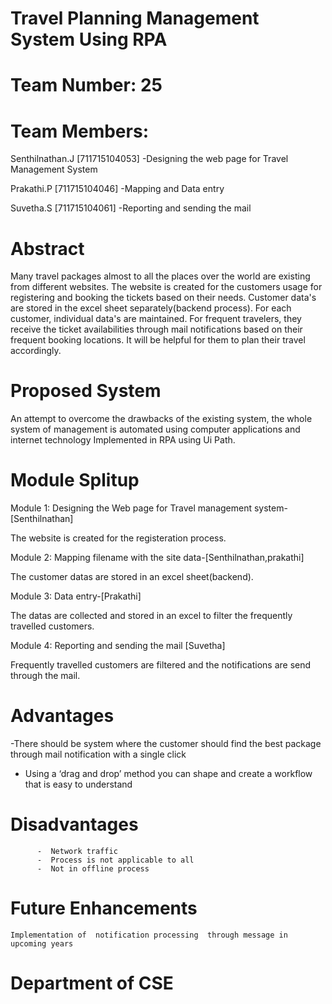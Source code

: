 # Travel Planning Management System Using RPA
# Team Number: 25
# Team Members:
Senthilnathan.J  [711715104053] -Designing the web page for Travel Management System


Prakathi.P   [711715104046] -Mapping and Data entry


Suvetha.S    [711715104061] -Reporting and sending the mail

# Abstract
Many travel packages almost to all the places over the world are existing from different websites. The website is created for the customers usage for registering and booking the tickets based on their needs. Customer data's are stored in the excel sheet separately(backend process). For each customer, individual data's are maintained. For frequent travelers, they receive the ticket availabilities through mail notifications based on their frequent booking locations. It will be helpful for them to plan their travel accordingly.

# Proposed System
An attempt to overcome the drawbacks of the existing system, the whole system of management is automated using computer applications and internet technology
Implemented in RPA using Ui Path.



# Module Splitup
Module 1: Designing the  Web page for Travel management system-[Senthilnathan]

The website is created for the registeration process.


Module 2: Mapping filename with the site data-[Senthilnathan,prakathi]

The customer datas are stored in an excel sheet(backend).


Module 3: Data entry-[Prakathi]

The datas are collected and stored in an excel to filter the frequently travelled customers.


Module 4: Reporting and sending the mail [Suvetha]

Frequently travelled customers are filtered and the notifications are send through the mail.


# Advantages
-There should be system where the customer should find   the best package through mail notification with a single click  
- Using a ‘drag and drop’ method you can shape and create a workflow that is easy to understand
# Disadvantages
          -  Network traffic 
          -  Process is not applicable to all
          -  Not in offline process 
          
# Future Enhancements
    Implementation of  notification processing  through message in upcoming years

# Department of CSE
